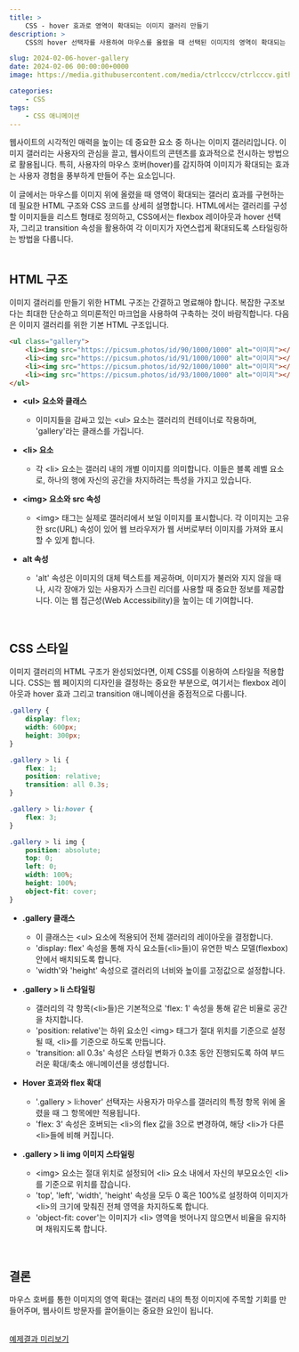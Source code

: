 ```yaml
---
title: >  
    CSS - hover 효과로 영역이 확대되는 이미지 갤러리 만들기
description: >  
    CSS의 hover 선택자를 사용하여 마우스를 올렸을 때 선택된 이미지의 영역이 확대되는 갤러리를 제작하는 방법을 상세히 설명합니다. 갤러리 디자인에 적합한 HTML 마크업과, 이미지들을 유연하게 배치하는 flex 속성, 그리고 이미지의 확대 효과를 부드럽게 처리하는 transition 속성까지, 단계별로 쉽게 따라 할 수 있는 가이드를 제공합니다.  

slug: 2024-02-06-hover-gallery
date: 2024-02-06 00:00:00+0000
image: https://media.githubusercontent.com/media/ctrlcccv/ctrlcccv.github.io/master/assets/img/post/2024-02-06-hover-gallery.webp

categories:
    - CSS
tags:
    - CSS 애니메이션
---
```

웹사이트의 시각적인 매력을 높이는 데 중요한 요소 중 하나는 이미지 갤러리입니다. 이미지 갤러리는 사용자의 관심을 끌고, 웹사이트의 콘텐츠를 효과적으로 전시하는 방법으로 활용됩니다. 특히, 사용자의 마우스 호버(hover)를 감지하여 이미지가 확대되는 효과는 사용자 경험을 풍부하게 만들어 주는 요소입니다.  

이 글에서는 마우스를 이미지 위에 올렸을 때 영역이 확대되는 갤러리 효과를 구현하는 데 필요한 HTML 구조와 CSS 코드를 상세히 설명합니다. HTML에서는 갤러리를 구성할 이미지들을 리스트 형태로 정의하고, CSS에서는 flexbox 레이아웃과 hover 선택자, 그리고 transition 속성을 활용하여 각 이미지가 자연스럽게 확대되도록 스타일링하는 방법을 다룹니다.  
<br>

## HTML 구조

이미지 갤러리를 만들기 위한 HTML 구조는 간결하고 명료해야 합니다. 복잡한 구조보다는 최대한 단순하고 의미론적인 마크업을 사용하여 구축하는 것이 바람직합니다. 다음은 이미지 갤러리를 위한 기본 HTML 구조입니다.

```html
<ul class="gallery">
    <li><img src="https://picsum.photos/id/90/1000/1000" alt="이미지"></li>
    <li><img src="https://picsum.photos/id/91/1000/1000" alt="이미지"></li>
    <li><img src="https://picsum.photos/id/92/1000/1000" alt="이미지"></li>
    <li><img src="https://picsum.photos/id/93/1000/1000" alt="이미지"></li>
</ul>
```

* **&lt;ul&gt; 요소와 클래스**
  * 이미지들을 감싸고 있는 &lt;ul&gt; 요소는 갤러리의 컨테이너로 작용하며, 'gallery'라는 클래스를 가집니다.

* **&lt;li&gt; 요소**
  * 각 &lt;li&gt; 요소는 갤러리 내의 개별 이미지를 의미합니다. 이들은 블록 레벨 요소로, 하나의 행에 자신의 공간을 차지하려는 특성을 가지고 있습니다.

* **&lt;img&gt; 요소와 src 속성**
  * &lt;img&gt; 태그는 실제로 갤러리에서 보일 이미지를 표시합니다. 각 이미지는 고유한 src(URL) 속성이 있어 웹 브라우저가 웹 서버로부터 이미지를 가져와 표시할 수 있게 합니다.

* **alt 속성**
  * 'alt' 속성은 이미지의 대체 텍스트를 제공하며, 이미지가 불러와 지지 않을 때나, 시각 장애가 있는 사용자가 스크린 리더를 사용할 때 중요한 정보를 제공합니다. 이는 웹 접근성(Web Accessibility)을 높이는 데 기여합니다.  

<br>

## CSS 스타일

이미지 갤러리의 HTML 구조가 완성되었다면, 이제 CSS를 이용하여 스타일을 적용합니다. CSS는 웹 페이지의 디자인을 결정하는 중요한 부분으로, 여기서는 flexbox 레이아웃과 hover 효과 그리고 transition 애니메이션을 중점적으로 다룹니다.

```css
.gallery {
    display: flex;
    width: 600px;
    height: 300px;
}

.gallery > li {
    flex: 1;
    position: relative;
    transition: all 0.3s;
}

.gallery > li:hover {
    flex: 3;
}

.gallery > li img {
    position: absolute;
    top: 0;
    left: 0;
    width: 100%;
    height: 100%;
    object-fit: cover;
}
```

* **.gallery 클래스**
  * 이 클래스는 &lt;ul&gt; 요소에 적용되어 전체 갤러리의 레이아웃을 결정합니다.
  * 'display: flex' 속성을 통해 자식 요소들(&lt;li&gt;들)이 유연한 박스 모델(flexbox) 안에서 배치되도록 합니다.
  * 'width'와 'height' 속성으로 갤러리의 너비와 높이를 고정값으로 설정합니다.

* **.gallery > li 스타일링**
  * 갤러리의 각 항목(&lt;li&gt;들)은 기본적으로 'flex: 1' 속성을 통해 같은 비율로 공간을 차지합니다.
  * 'position: relative'는 하위 요소인 &lt;img&gt; 태그가 절대 위치를 기준으로 설정될 때, &lt;li&gt;를 기준으로 하도록 만듭니다.
  * 'transition: all 0.3s' 속성은 스타일 변화가 0.3초 동안 진행되도록 하여 부드러운 확대/축소 애니메이션을 생성합니다.

* **Hover 효과와 flex 확대**
  * '.gallery > li:hover' 선택자는 사용자가 마우스를 갤러리의 특정 항목 위에 올렸을 때 그 항목에만 적용됩니다.
  * 'flex: 3' 속성은 호버되는 &lt;li&gt;의 flex 값을 3으로 변경하여, 해당 &lt;li&gt;가 다른 &lt;li&gt;들에 비해 커집니다.

* **.gallery > li img 이미지 스타일링**
  * &lt;img&gt; 요소는 절대 위치로 설정되어 &lt;li&gt; 요소 내에서 자신의 부모요소인 &lt;li&gt;를 기준으로 위치를 잡습니다.
  * 'top', 'left', 'width', 'height' 속성을 모두 0 혹은 100%로 설정하여 이미지가 &lt;li&gt;의 크기에 맞춰진 전체 영역을 차지하도록 합니다.
  * 'object-fit: cover'는 이미지가 &lt;li&gt; 영역을 벗어나지 않으면서 비율을 유지하며 채워지도록 합니다.


<br>

## 결론
마우스 호버를 통한 이미지의 영역 확대는 갤러리 내의 특정 이미지에 주목할 기회를 만들어주며, 웹사이트 방문자를 끌어들이는 중요한 요인이 됩니다.  
<br>

<div class="btn_wrap">
    <a href="https://ctrlcccv.github.io/ctrlcccv-demo/2024-02-06-hover-gallery/" target="_blank">예제결과 미리보기</a>
</div>
